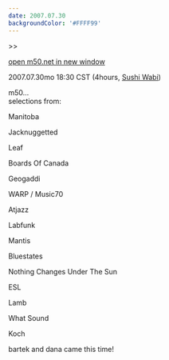 ```yaml
---
date: 2007.07.30
backgroundColor: '#FFFF99'
---
```


\>>

[open m50.net in new window](http://m50.net/)

2007.07.30mo 18:30 CST (4hours, [Sushi Wabi](http://www.sushiwabi.com/))

m50...  
selections from:  

Manitoba

Jacknuggetted

Leaf

Boards Of Canada

Geogaddi

WARP / Music70

Atjazz

Labfunk

Mantis

Bluestates

Nothing Changes Under The Sun

ESL

Lamb

What Sound

Koch

bartek and dana came this time!